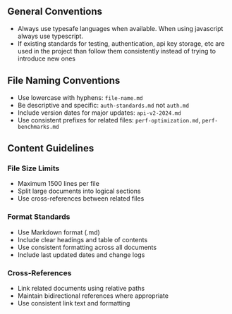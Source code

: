 ## General Conventions
- Always use typesafe languages when available. When using javascript always use typescript.
- If existing standards for testing, authentication, api key storage, etc are used in the project than follow them consistently instead of trying to introduce new ones

## File Naming Conventions

- Use lowercase with hyphens: `file-name.md`
- Be descriptive and specific: `auth-standards.md` not `auth.md`
- Include version dates for major updates: `api-v2-2024.md`
- Use consistent prefixes for related files: `perf-optimization.md`, `perf-benchmarks.md`

## Content Guidelines

### File Size Limits
- Maximum 1500 lines per file
- Split large documents into logical sections
- Use cross-references between related files

### Format Standards
- Use Markdown format (.md)
- Include clear headings and table of contents
- Use consistent formatting across all documents
- Include last updated dates and change logs

### Cross-References
- Link related documents using relative paths
- Maintain bidirectional references where appropriate
- Use consistent link text and formatting